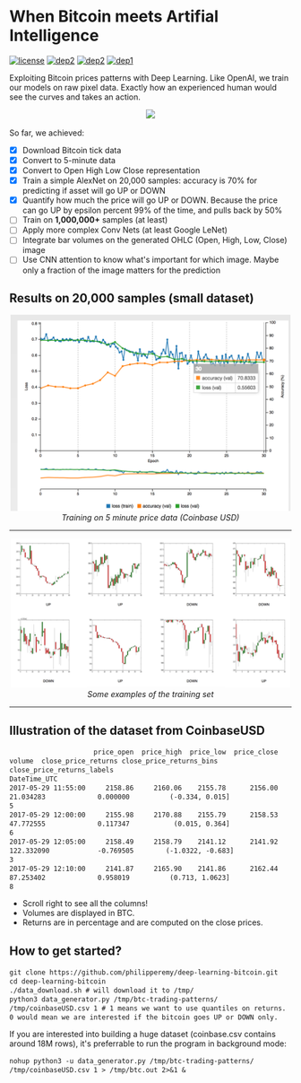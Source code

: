 # When Bitcoin meets Artifial Intelligence
[![license](https://img.shields.io/badge/License-Apache_2.0-brightgreen.svg)](https://github.com/philipperemy/keras-attention-mechanism/blob/master/LICENSE) 
[![dep2](https://img.shields.io/badge/Keras-2.0+-brightgreen.svg)](https://keras.io/) 
[![dep2](https://img.shields.io/badge/NVIDIA_Digits-5.0+-brightgreen.svg)](https://github.com/NVIDIA/DIGITS/releases) 
[![dep1](https://img.shields.io/badge/Status-Work_In_Progress-orange.svg)](https://www.tensorflow.org/) 

Exploiting Bitcoin prices patterns with Deep Learning. Like OpenAI, we train our models on raw pixel data. Exactly how an experienced human would see the curves and takes an action.

<p align="center">
  <img src="https://bitcoin.org/img/icons/opengraph.png" width="100">
</p>

So far, we achieved:

- [x] Download Bitcoin tick data
- [x] Convert to 5-minute data
- [x] Convert to Open High Low Close representation
- [x] Train a simple AlexNet on 20,000 samples: accuracy is 70% for predicting if asset will go UP or DOWN
- [x] Quantify how much the price will go UP or DOWN. Because the price can go UP by epsilon percent 99% of the time, and pulls back by 50%
- [ ] Train on **1,000,000+** samples (at least)
- [ ] Apply more complex Conv Nets (at least Google LeNet)
- [ ] Integrate bar volumes on the generated OHLC (Open, High, Low, Close) image
- [ ] Use CNN attention to know what's important for which image. Maybe only a fraction of the image matters for the prediction

## Results on 20,000 samples (small dataset)

<p align="center">
  <img src="assets/1.png" width="500">
  <br><i>Training on 5 minute price data (Coinbase USD)</i>
</p>

<hr/>

<p align="center">
  <img src="assets/2.png" width="500">
  <br><i>Some examples of the training set</i>
</p>

<hr/>

## Illustration of the dataset from CoinbaseUSD

```
                     price_open  price_high  price_low  price_close      volume  close_price_returns close_price_returns_bins  close_price_returns_labels
DateTime_UTC                                                                                                                                             
2017-05-29 11:55:00     2158.86     2160.06    2155.78      2156.00   21.034283             0.000000          (-0.334, 0.015]                           5
2017-05-29 12:00:00     2155.98     2170.88    2155.79      2158.53   47.772555             0.117347           (0.015, 0.364]                           6
2017-05-29 12:05:00     2158.49     2158.79    2141.12      2141.92  122.332090            -0.769505        (-1.0322, -0.683]                           3
2017-05-29 12:10:00     2141.87     2165.90    2141.86      2162.44   87.253402             0.958019          (0.713, 1.0623]                           8
```
- Scroll right to see all the columns!
- Volumes are displayed in BTC.
- Returns are in percentage and are computed on the close prices.

## How to get started?
```
git clone https://github.com/philipperemy/deep-learning-bitcoin.git
cd deep-learning-bitcoin
./data_download.sh # will download it to /tmp/
python3 data_generator.py /tmp/btc-trading-patterns/ /tmp/coinbaseUSD.csv 1 # 1 means we want to use quantiles on returns. 0 would mean we are interested if the bitcoin goes UP or DOWN only.
```

If you are interested into building a huge dataset (coinbase.csv contains around 18M rows), it's preferrable to run the program in background mode:

```
nohup python3 -u data_generator.py /tmp/btc-trading-patterns/ /tmp/coinbaseUSD.csv 1 > /tmp/btc.out 2>&1 &
```
